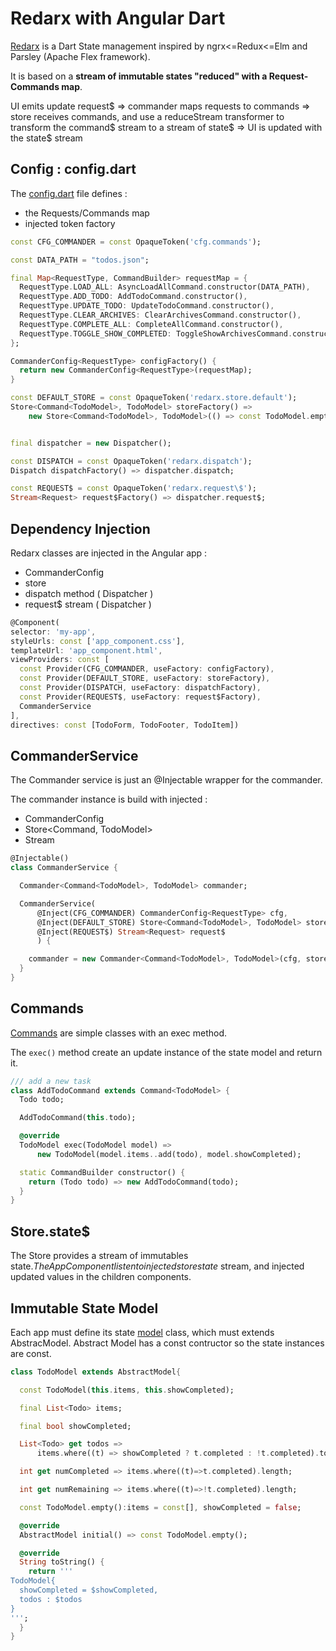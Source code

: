 # Redarx with Angular Dart

[Redarx](https://github.com/rxlabz/redarx) is a Dart State management inspired by ngrx<=Redux<=Elm and Parsley (Apache Flex framework).

It is based on a **stream of immutable states "reduced" with a Request-Commands map**.
  
UI emits update request$ => commander maps requests to commands => store receives commands, and use a reduceStream transformer 
to transform the command$ stream to a stream of state$ => UI is updated with the state$ stream

## Config : config.dart

The [config.dart](https://github.com/rxlabz/redarx-angular-example/blob/master/lib/config.dart) file defines :

- the Requests/Commands map
- injected token factory

```dart
const CFG_COMMANDER = const OpaqueToken('cfg.commands');

const DATA_PATH = "todos.json";

final Map<RequestType, CommandBuilder> requestMap = {
  RequestType.LOAD_ALL: AsyncLoadAllCommand.constructor(DATA_PATH),
  RequestType.ADD_TODO: AddTodoCommand.constructor(),
  RequestType.UPDATE_TODO: UpdateTodoCommand.constructor(),
  RequestType.CLEAR_ARCHIVES: ClearArchivesCommand.constructor(),
  RequestType.COMPLETE_ALL: CompleteAllCommand.constructor(),
  RequestType.TOGGLE_SHOW_COMPLETED: ToggleShowArchivesCommand.constructor()
};

CommanderConfig<RequestType> configFactory() {
  return new CommanderConfig<RequestType>(requestMap);
}

const DEFAULT_STORE = const OpaqueToken('redarx.store.default');
Store<Command<TodoModel>, TodoModel> storeFactory() =>
    new Store<Command<TodoModel>, TodoModel>(() => const TodoModel.empty());


final dispatcher = new Dispatcher();

const DISPATCH = const OpaqueToken('redarx.dispatch');
Dispatch dispatchFactory() => dispatcher.dispatch;

const REQUEST$ = const OpaqueToken('redarx.request\$');
Stream<Request> request$Factory() => dispatcher.request$;
```

## Dependency Injection

Redarx classes are injected in the Angular app :

- CommanderConfig
- store
- dispatch method ( Dispatcher )
- request$ stream ( Dispatcher )

```dart
@Component(
selector: 'my-app',
styleUrls: const ['app_component.css'],
templateUrl: 'app_component.html',
viewProviders: const [
  const Provider(CFG_COMMANDER, useFactory: configFactory),
  const Provider(DEFAULT_STORE, useFactory: storeFactory),
  const Provider(DISPATCH, useFactory: dispatchFactory),
  const Provider(REQUEST$, useFactory: request$Factory),
  CommanderService
],
directives: const [TodoForm, TodoFooter, TodoItem])
```

## CommanderService

The Commander service is just an @Injectable wrapper for the commander.

The commander instance is build with injected :

- CommanderConfig<RequestType>
- Store<Command<TodoModel>, TodoModel>
- Stream<Request>

```dart
@Injectable()
class CommanderService {

  Commander<Command<TodoModel>, TodoModel> commander;

  CommanderService(
      @Inject(CFG_COMMANDER) CommanderConfig<RequestType> cfg,
      @Inject(DEFAULT_STORE) Store<Command<TodoModel>, TodoModel> store,
      @Inject(REQUEST$) Stream<Request> request$
      ) {

    commander = new Commander<Command<TodoModel>, TodoModel>(cfg, store, request$);
  }
}
```

## Commands

[Commands](https://github.com/rxlabz/redarx-angular-example/blob/master/lib/state/commands.dart) are simple classes with an exec method.

The `exec()` method create an update instance of the state model and return it.
 
```dart
/// add a new task
class AddTodoCommand extends Command<TodoModel> {
  Todo todo;

  AddTodoCommand(this.todo);

  @override
  TodoModel exec(TodoModel model) =>
      new TodoModel(model.items..add(todo), model.showCompleted);

  static CommandBuilder constructor() {
    return (Todo todo) => new AddTodoCommand(todo);
  }
}
```

## Store.state$

The Store provides a stream of immutables state$. The App Component listen to injected store state$ stream,
 and injected updated values in the children components. 

## Immutable State Model

Each app must define its state [model](https://github.com/rxlabz/redarx-angular-example/blob/master/lib/state/model.dart) class, which must extends AbstracModel.
Abstract Model has a const contructor so the state instances are const.

```dart
class TodoModel extends AbstractModel{

  const TodoModel(this.items, this.showCompleted);

  final List<Todo> items;

  final bool showCompleted;

  List<Todo> get todos =>
      items.where((t) => showCompleted ? t.completed : !t.completed).toList();

  int get numCompleted => items.where((t)=>t.completed).length;

  int get numRemaining => items.where((t)=>!t.completed).length;

  const TodoModel.empty():items = const[], showCompleted = false;

  @override
  AbstractModel initial() => const TodoModel.empty();

  @override
  String toString() {
    return '''
TodoModel{
  showCompleted = $showCompleted,
  todos : $todos
}
''';
  }
}
```